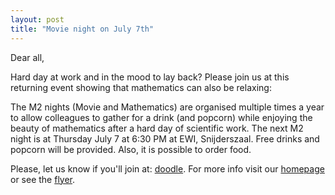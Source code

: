 ```yaml
---
layout: post
title: "Movie night on July 7th"
---
```


Dear all,

Hard day at work and in the mood to lay back? Please join us at this returning event showing that mathematics can also be relaxing:

The M2 nights (Movie and Mathematics) are organised multiple times a year to allow colleagues to gather for a drink (and popcorn) 
while enjoying the beauty of mathematics after a hard day of scientific work. The next M2 night is at Thursday July 7 at 6:30 PM at EWI, Snijderszaal. Free drinks and popcorn will be provided. Also, it is 
possible to order food.

Please, let us know if you'll join at: [doodle]. For more info visit our [homepage] or see the [flyer](http://sscdelft.github.io/images/movieNightFlyer2016-07-07.pdf). 

[doodle]: http://doodle.com/poll/erbfiecx48exrwwq
[homepage]: http://sscdelft.github.io
